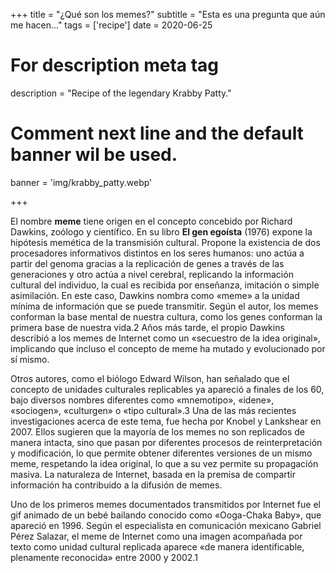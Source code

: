 +++
title = "¿Qué son los memes?"
subtitle = "Esta es una pregunta que aún me hacen..."
tags = ['recipe']
date = 2020-06-25

# For description meta tag
description = "Recipe of the legendary Krabby Patty."

# Comment next line and the default banner wil be used.
banner = 'img/krabby_patty.webp'

+++

El nombre **meme** tiene origen en el concepto concebido por Richard Dawkins, zoólogo y científico. En su libro **El gen egoísta** (1976) expone la hipótesis memética de la transmisión cultural. Propone la existencia de dos procesadores informativos distintos en los seres humanos: uno actúa a partir del genoma gracias a la replicación de genes a través de las generaciones y otro actúa a nivel cerebral, replicando la información cultural del individuo, la cual es recibida por enseñanza, imitación o simple asimilación. En este caso, Dawkins nombra como «meme» a la unidad mínima de información que se puede transmitir. Según el autor, los memes conforman la base mental de nuestra cultura, como los genes conforman la primera base de nuestra vida.2​ Años más tarde, el propio Dawkins describió a los memes de Internet como un «secuestro de la idea original», implicando que incluso el concepto de meme ha mutado y evolucionado por sí mismo.

Otros autores, como el biólogo Edward Wilson, han señalado que el concepto de unidades culturales replicables ya apareció a finales de los 60, bajo diversos nombres diferentes como «mnemotipo», «idene», «sociogen», «culturgen» o «tipo cultural».3​ Una de las más recientes investigaciones acerca de este tema, fue hecha por Knobel y Lankshear en 2007. Ellos sugieren que la mayoría de los memes no son replicados de manera intacta, sino que pasan por diferentes procesos de reinterpretación y modificación, lo que permite obtener diferentes versiones de un mismo meme, respetando la idea original, lo que a su vez permite su propagación masiva. La naturaleza de Internet, basada en la premisa de compartir información ha contribuido a la difusión de memes.

Uno de los primeros memes documentados transmitidos por Internet fue el gif animado de un bebé bailando conocido como «Ooga-Chaka Baby», que apareció en 1996. Según el especialista en comunicación mexicano Gabriel Pérez Salazar, el meme de Internet como una imagen acompañada por texto como unidad cultural replicada aparece «de manera identificable, plenamente reconocida» entre 2000 y 2002.1​ 
